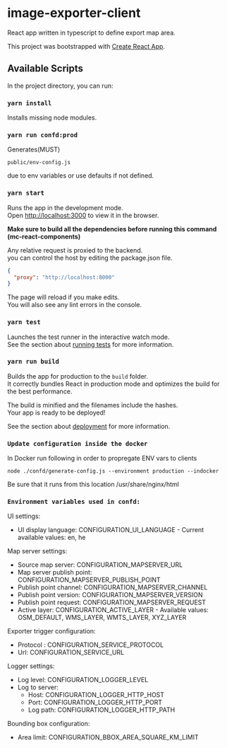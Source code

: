 # image-exporter-client

React app written in typescript to define export map area.<br/>

This project was bootstrapped with [Create React App](https://github.com/facebook/create-react-app).

## Available Scripts

In the project directory, you can run:

### `yarn install`

Installs missing node modules.

### `yarn run confd:prod`

Generates(MUST)

```
public/env-config.js
```

due to env variables or use defaults if not defined.<br />

### `yarn start`

Runs the app in the development mode.<br />
Open [http://localhost:3000](http://localhost:3000) to view it in the browser.

**Make sure to build all the dependencies before running this command (mc-react-components)**

Any relative request is proxied to the backend.<br/>
you can control the host by editing the package.json file.

```json
{
  "proxy": "http://localhost:8000"
}
```

The page will reload if you make edits.<br />
You will also see any lint errors in the console.

### `yarn test`

Launches the test runner in the interactive watch mode.<br />
See the section about [running tests](https://facebook.github.io/create-react-app/docs/running-tests) for more information.

### `yarn run build`

Builds the app for production to the `build` folder.<br />
It correctly bundles React in production mode and optimizes the build for the best performance.

The build is minified and the filenames include the hashes.<br />
Your app is ready to be deployed!

See the section about [deployment](https://facebook.github.io/create-react-app/docs/deployment) for more information.

### `Update configuration inside the docker`

In Docker run following in order to propregate ENV vars to clients

```
node ./confd/generate-config.js --environment production --indocker
```

Be sure that it runs from this location /usr/share/nginx/html

### `Environment variables used in confd:`

UI settings:

- UI display language: CONFIGURATION_UI_LANGUAGE - Current available values: en, he

Map server settings:

- Source map server: CONFIGURATION_MAPSERVER_URL
- Map server publish point: CONFIGURATION_MAPSERVER_PUBLISH_POINT
- Publish point channel: CONFIGURATION_MAPSERVER_CHANNEL
- Publish point version: CONFIGURATION_MAPSERVER_VERSION
- Publish point request: CONFIGURATION_MAPSERVER_REQUEST
- Active layer: CONFIGURATION_ACTIVE_LAYER - Available values: OSM_DEFAULT, WMS_LAYER, WMTS_LAYER, XYZ_LAYER

Exporter trigger configuration:

- Protocol : CONFIGURATION_SERVICE_PROTOCOL
- Url: CONFIGURATION_SERVICE_URL

Logger settings:

- Log level: CONFIGURATION_LOGGER_LEVEL
- Log to server:
  - Host: CONFIGURATION_LOGGER_HTTP_HOST
  - Port: CONFIGURATION_LOGGER_HTTP_PORT
  - Log path: CONFIGURATION_LOGGER_HTTP_PATH

Bounding box configuration:

- Area limit: CONFIGURATION_BBOX_AREA_SQUARE_KM_LIMIT
